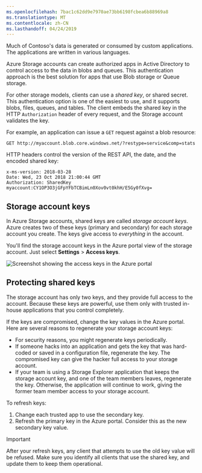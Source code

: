```yaml
---
ms.openlocfilehash: 7bac1c62dd9e7970ae73bb6198fcbea6b88969a8
ms.translationtype: MT
ms.contentlocale: zh-CN
ms.lasthandoff: 04/24/2019
---
```

Much of Contoso's data is generated or consumed by custom applications. The applications are written in various languages. 

Azure Storage accounts can create authorized apps in Active Directory to control access to the data in blobs and queues. This authentication approach is the best solution for apps that use Blob storage or Queue storage.

For other storage models, clients can use a _shared key_, or shared secret. This authentication option is one of the easiest to use, and it supports blobs, files, queues, and tables. The client embeds the shared key in the HTTP `Authorization` header of every request, and the Storage account validates the key.

For example, an application can issue a `GET` request against a blob resource:

```
GET http://myaccount.blob.core.windows.net/?restype=service&comp=stats
```

HTTP headers control the version of the REST API, the date, and the encoded shared key:

```
x-ms-version: 2018-03-28  
Date: Wed, 23 Oct 2018 21:00:44 GMT  
Authorization: SharedKey myaccount:CY1OP3O3jGFpYFbTCBimLn0Xov0vt0khH/E5Gy0fXvg=
```

## <a name="storage-account-keys"></a>Storage account keys

In Azure Storage accounts, shared keys are called *storage account keys*. Azure creates two of these keys (primary and secondary) for each storage account you create. The keys give access to _everything_ in the account. 

You'll find the storage account keys in the Azure portal view of the storage account. Just select **Settings** > **Access keys**. 

![Screenshot showing the access keys in the Azure portal](../media/3-storage-keys.png)

## <a name="protecting-shared-keys"></a>Protecting shared keys

The storage account has only two keys, and they provide full access to the account. Because these keys are powerful, use them only with trusted in-house applications that you control completely. 

If the keys are compromised, change the key values in the Azure portal. Here are several reasons to regenerate your storage account keys:

- For security reasons, you might regenerate keys periodically.
- If someone hacks into an application and gets the key that was hard-coded or saved in a configuration file, regenerate the key. The compromised key can give the hacker full access to your storage account.
- If your team is using a Storage Explorer application that keeps the storage account key, and one of the team members leaves, regenerate the key. Otherwise, the application will continue to work, giving the former team member access to your storage account.

To refresh keys:

1. Change each trusted app to use the secondary key.
1. Refresh the primary key in the Azure portal. Consider this as the new secondary key value.

> [!IMPORTANT]
> After your refresh keys, any client that attempts to use the old key value will be refused. Make sure you identify all clients that use the shared key, and update them to keep them operational.